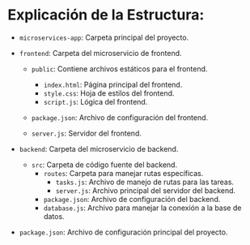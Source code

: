 # Explicación de la Estructura:

- `microservices-app`: Carpeta principal del proyecto.

* `frontend`: Carpeta del microservicio de frontend.

  - `public`: Contiene archivos estáticos para el frontend.

    - `index.html`: Página principal del frontend.
    - `style.css`: Hoja de estilos del frontend.
    - `script.js`: Lógica del frontend.

  - `package.json`: Archivo de configuración del frontend. 
  - `server.js`: Servidor del frontend. 
* `backend`: Carpeta del microservicio de backend. 
    * `src`: Carpeta de código fuente del backend. 
        * `routes`: Carpeta para manejar rutas específicas.
            * `tasks.js`: Archivo de manejo de rutas para las tareas.
            * `server.js`: Archivo principal del servidor del backend. 
        * `package.json`: Archivo de configuración del
  backend. 
        * `database.js`: Archivo para manejar la conexión a la base de datos.
* `package.json`: Archivo de configuración principal del proyecto.
